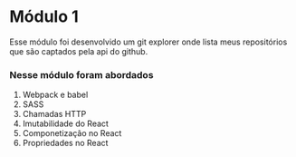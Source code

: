 # Módulo 1

Esse módulo foi desenvolvido um git explorer onde lista meus repositórios que são captados pela api do github.

### Nesse módulo foram abordados

1. Webpack e babel
2. SASS
3. Chamadas HTTP
4. Imutabilidade do React
5. Componetização no React
6. Propriedades no React

